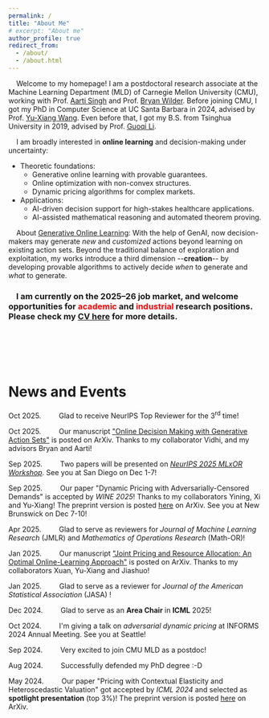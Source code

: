 ```yaml
---
permalink: /
title: "About Me"
# excerpt: "About me"
author_profile: true
redirect_from: 
  - /about/
  - /about.html
---
```




&nbsp; &nbsp; Welcome to my homepage! I am a postdoctoral research associate at the Machine Learning Department (MLD) of Carnegie Mellon University (CMU), working with Prof. [Aarti Singh](https://www.cs.cmu.edu/~aarti/) and Prof. [Bryan Wilder](https://bryanwilder.github.io/). Before joining CMU, I got my PhD in Computer Science at UC Santa Barbara in 2024, advised by Prof. [Yu-Xiang Wang](https://cseweb.ucsd.edu/~yuxiangw/). Even before that, I got my B.S. from Tsinghua University in 2019, advised by Prof. [Guoqi Li](https://people.ucas.edu.cn/~liguoqi).

&nbsp; &nbsp; I am broadly interested in **online learning** and decision-making under uncertainty:
- Theoretic foundations:
  - Generative online learning with provable guarantees.
  - Online optimization with non-convex structures.
  - Dynamic pricing algorithms for complex markets.
- Applications:
  - AI-driven decision support for high-stakes healthcare applications.
  - AI-assisted mathematical reasoning and automated theorem proving.


&nbsp; &nbsp; About <u> Generative Online Learning</u>: With the help of GenAI, now decision-makers may generate *new* and *customized* actions beyond learning on existing action sets. Beyond the traditional balance of exploration and exploitation, my works introduce a third dimension --**creation**-- by developing provable algorithms to actively decide *when* to generate and *what* to generate.

<!--
&nbsp; &nbsp; My <u> current research</u> lies in **Generative Online Learning**. Specifically, I develop *provable* methodologies to actively generate new actions while simultaneously learning from existing ones. Beyond the traditional balance of *exploration* and *exploitation*, my works introduce a third dimension --**creation**-- by integrating generative AI into real-time decision-making. On the application side, I am leading a project of developing a *maternal health* chatbot system that generates healthcare content under autonomous guardrails.

&nbsp; &nbsp; During my PhD (and ongoing), I have been doing a series of work on *dynamic pricing*. Besides, I also worked on graph theory and combinatorics out of personal interests. 
-->


### &nbsp; &nbsp; I am currently on the 2025–26 job market, and welcome opportunities for <span style="color:red"> academic </span> and <span style="color:red"> industrial </span> research positions. Please check my [CV here](/files/CV_Jianyu_XU_202510.pdf) for more details.

<br /><br />
<br /><br />

<!--
Please check my [CV here](/files/CV_Jianyu_XU_202508.pdf) for more details.

&nbsp; &nbsp;  Welcome to my homepage! I just got my PhD in Computer Science at University of California, Santa Barbara, where I was fortunately being advised by [Prof. Yu-Xiang Wang](https://sites.cs.ucsb.edu/~yuxiangw/). Before that, I got my B.S. (in Measurement & Control) from Tsinghua University in 2019, where I am advised by [Prof. Guoqi Li](https://people.ucas.edu.cn/~liguoqi).

&nbsp; &nbsp; Starting FALL 2024, I will be joining Carnegie Mellon University, Machine Learning Department as a postdoc, working with Prof. [Aarti Singh](https://www.cs.cmu.edu/~aarti/) and Prof. [Bryan Wilder](https://bryanwilder.github.io/) on *societal decision making*.


&nbsp; &nbsp;  Welcome to my homepage! I am currently a fifth-year PhD candidate in Computer Science at University of California, Santa Barbara, where I am fortunately being advised by Prof. Yu-Xiang Wang. Before that, I got my B.S. from Tsinghua University in 2019.

&nbsp; &nbsp; My current **research interest** is dynamic pricing. My goal is to seek for statistical and discrete-mathematical methods to improve our comprehension on the price-demand relationships in the market.
-->






<!--
&nbsp; &nbsp; Please find my latest CV [here](/files/CV_Jianyu_Xu_2405.pdf).
<br /><br />
<br /><br />
-->


# News and Events

Oct 2025. &nbsp; &nbsp; &nbsp; &nbsp; Glad to receive NeurIPS Top Reviewer for the 3<sup>rd</sup> time!

Oct 2025. &nbsp; &nbsp; &nbsp; &nbsp; Our manuscript ["Online Decision Making with Generative Action Sets"](https://arxiv.org/abs/2509.25777) is posted on ArXiv. Thanks to my collaborator Vidhi, and my advisors Bryan and Aarti!

Sep 2025. &nbsp; &nbsp; &nbsp; &nbsp; Two papers will be presented on *[NeurIPS 2025 MLxOR Workshop](https://mlxor-workshop.github.io/)*. See you at San Diego on Dec 1-7!

Sep 2025. &nbsp; &nbsp; &nbsp; &nbsp; Our paper "Dynamic Pricing with Adversarially-Censored Demands" is accepted by *WINE 2025*! Thanks to my collaborators Yining, Xi and Yu-Xiang! The preprint version is posted [here](http://arxiv.org/abs/2502.06168) on ArXiv. See you at New Brunswick on Dec 7-10!

Apr 2025. &nbsp; &nbsp; &nbsp; &nbsp; Glad to serve as reviewers for *Journal of Machine Learning Research* (JMLR) and *Mathematics of Operations Research* (Math-OR)!

Jan 2025. &nbsp; &nbsp; &nbsp; &nbsp; Our manuscript ["Joint Pricing and Resource Allocation: An Optimal Online-Learning Approach"](https://arxiv.org/abs/2501.18049) is posted on ArXiv. Thanks to my collaborators Xuan, Yu-Xiang and Jiashuo!

Jan 2025. &nbsp; &nbsp; &nbsp; &nbsp; Glad to serve as a reviewer for *Journal of the American Statistical Association* (JASA) !

Dec 2024. &nbsp; &nbsp; &nbsp; &nbsp; Glad to serve as an **Area Chair** in **ICML** 2025!

Oct 2024. &nbsp; &nbsp; &nbsp; &nbsp; I'm giving a talk on *adversarial dynamic pricing* at INFORMS 2024 Annual Meeting. See you at Seattle!

Sep 2024. &nbsp; &nbsp; &nbsp; &nbsp; Very excited to join CMU MLD as a postdoc!

Aug 2024. &nbsp; &nbsp; &nbsp; &nbsp; Successfully defended my PhD degree :-D

May 2024. &nbsp; &nbsp; &nbsp; &nbsp; Our paper "Pricing with Contextual Elasticity and Heteroscedastic Valuation" got accepted by *ICML 2024* and selected as **spotlight presentation** (top 3%)! The preprint version is posted [here](https://arxiv.org/abs/2312.15999) on ArXiv.

<!--
Nov 2023. &nbsp; &nbsp; &nbsp; &nbsp; Glad to receive the **Outstanding Reviewer Award** again at *NeurIPS*!


Oct 2023. &nbsp; &nbsp; &nbsp; &nbsp; I'm giving a talk on *pricing fairness* at INFORMS 2023 Annual Meeting. See you at Phoenix!

Oct 2023. &nbsp; &nbsp; &nbsp; &nbsp; Our delayed research results on *the NP-hardness of tensor network contraction ordering* have been posted on Arxiv ultimately.  Thanks Hanwen and all co-authors!

Oct 2023. &nbsp; &nbsp; &nbsp; &nbsp; One co-authored paper got accepted to EMNLP. Thanks Wenhu, Ming and other co-authors!

Mar 2023. &nbsp; &nbsp; &nbsp; &nbsp; Glad to give a talk at LAMDA, Nanjing University!

Jan 2023. &nbsp; &nbsp; &nbsp; &nbsp; Our paper *Doubly fair dynamic pricing* got accepted to *AISTATS 2023*!

Jan 2023. &nbsp; &nbsp; &nbsp; &nbsp; Glad to serve as a reviewer of *Management Science*!
-->


